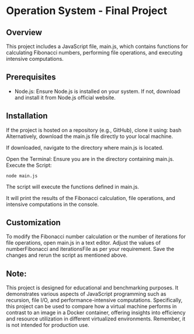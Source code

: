 # Operation System - Final Project

## Overview
This project includes a JavaScript file, main.js, which contains functions for calculating Fibonacci numbers, performing file operations, and executing intensive computations.

## Prerequisites
- Node.js: Ensure Node.js is installed on your system. If not, download and install it from Node.js official website.

## Installation
If the project is hosted on a repository (e.g., GitHub), clone it using:
bash
Alternatively, download the main.js file directly to your local machine.

If downloaded, navigate to the directory where main.js is located.

Open the Terminal: Ensure you are in the directory containing main.js.
Execute the Script:

`node main.js`

The script will execute the functions defined in main.js.

It will print the results of the Fibonacci calculation, file operations, and intensive computations in the console.

## Customization
To modify the Fibonacci number calculation or the number of iterations for file operations, open main.js in a text editor.
Adjust the values of numberFibonacci and iterationsFile as per your requirement.
Save the changes and rerun the script as mentioned above.

## Note:
This project is designed for educational and benchmarking purposes. It demonstrates various aspects of JavaScript programming such as recursion, file I/O, and performance-intensive computations. Specifically, this project can be used to compare how a virtual machine performs in contrast to an image in a Docker container, offering insights into efficiency and resource utilization in different virtualized environments. Remember, it is not intended for production use.


